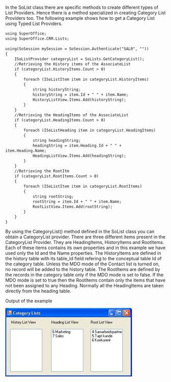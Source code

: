 <properties date="2016-05-10"
SortOrder="8"
/>

 

In the SoList class there are specific methods to create different types of List Providers. Hence there is a method specialized in creating Category List Providers too. The following example shows how to get a Category List using Typed List Providers.

```
using SuperOffice;
using SuperOffice.CRM.Lists;
 
using(SoSession mySession = SoSession.Authenticate("SAL0", ""))
{
    ISoListProvider categoryList = SoLists.GetCategoryList();
    //Retrieving the History items of the AssociateList
    if (categoryList.HistoryItems.Count > 0)
    {
        foreach (ISoListItem item in categoryList.HistoryItems)
        {
            string historyString;
            historyString = item.Id + " " + item.Name;
            HistoryListView.Items.Add(historyString);
        }
    }
    //Retrieving the HeadingItems of the AssociateList    
    if (categoryList.HeadingItems.Count > 0)
    {
        foreach (ISoListHeading item in categoryList.HeadingItems)
        {
            string headingString;
            headingString = item.Heading.Id + " " +
item.Heading.Name;
            HeadingListView.Items.Add(headingString);
        }
    }
    //Retrieving the RootItm
    if (categoryList.RootItems.Count > 0)
    {
        foreach (ISoListItem item in categoryList.RootItems)
        {
            string rootString;
            rootString = item.Id + " " + item.Name;
            RootListView.Items.Add(rootString);
        }
    }
}
```

 

By using the CategoryList() method defined in the SoList class you can obtain a CategoryList provider. There are three different items present in the CategoryList Provider. They are HeadingItems, HistoryItems and RootItems. Each of these items contains its own properties and in this example we have used only the Id and the Name properties. The HistoryItems are defined in the history table with its table\_Id field refering to the conceptual table Id of the category table. Unless the MDO mode of the Contact list is turned on, no record will be added to the history table. The RootItems are defined by the records in the category table only if the MDO mode is set to false. If the MDO mode is set to true then the RootItems contain only the items that have not been assigned to any Heading. Normally all the HeadingItems are taken directly from the heading table. 

Output of the example

 <img src="../Get%20the%20category%20list_files/image001.jpg" width="398" height="215" /> 
